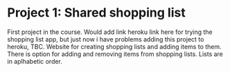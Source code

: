 # Project 1: Shared shopping list

First project in the course. Would add link heroku link here for trying the shopping list app, but just now i have problems adding this project to heroku, TBC.
Website for creating shopping lists and adding items to them. There is option for adding and removing items from shopping lists. Lists are in aplhabetic order.

